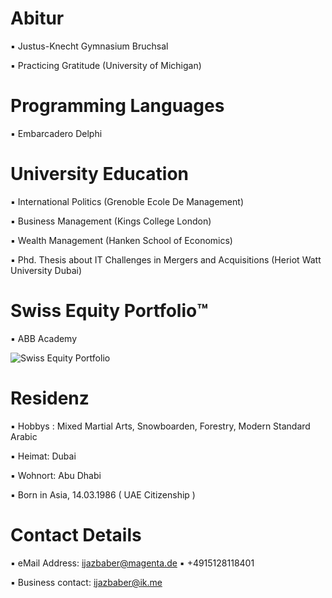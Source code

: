 # Abitur

▪︎ Justus-Knecht Gymnasium Bruchsal

▪︎ Practicing Gratitude (University of Michigan)

# Programming Languages 

▪︎ Embarcadero Delphi 

# University Education 

▪︎ International Politics (Grenoble Ecole De Management)

▪︎ Business Management (Kings College London)

▪︎ Wealth Management (Hanken School of Economics)

▪︎ Phd. Thesis about IT Challenges in Mergers and Acquisitions (Heriot Watt University Dubai)

# Swiss Equity Portfolio™️

▪︎ ABB Academy

![Swiss Equity Portfolio](https://user-images.githubusercontent.com/95079463/160344274-85d86ad3-b3f5-4852-836c-09f5bb1e9170.png)

# Residenz 

▪︎ Hobbys : Mixed Martial Arts, Snowboarden, Forestry, Modern Standard Arabic

▪︎ Heimat: Dubai 

▪︎ Wohnort: Abu Dhabi 

▪︎ Born in Asia, 14.03.1986  ( UAE Citizenship )

# Contact Details 

▪︎ eMail Address: ijazbaber@magenta.de ▪︎ +4915128118401 

▪︎ Business contact: ijazbaber@ik.me

